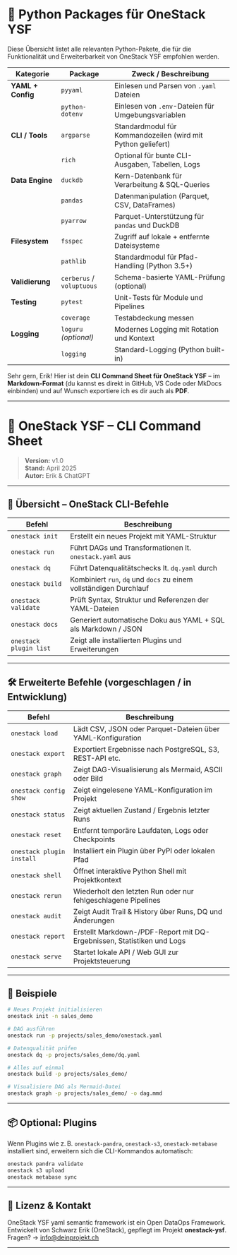 # 🐍 Python Packages für OneStack YSF

Diese Übersicht listet alle relevanten Python-Pakete, die für die Funktionalität und Erweiterbarkeit von OneStack YSF empfohlen werden.

| Kategorie         | Package                | Zweck / Beschreibung                                           |
|------------------|------------------------|----------------------------------------------------------------|
| **YAML + Config**| `pyyaml`               | Einlesen und Parsen von `.yaml` Dateien                        |
|                  | `python-dotenv`        | Einlesen von `.env`-Dateien für Umgebungsvariablen            |
| **CLI / Tools**  | `argparse`             | Standardmodul für Kommandozeilen (wird mit Python geliefert)  |
|                  | `rich`                 | Optional für bunte CLI-Ausgaben, Tabellen, Logs               |
| **Data Engine**  | `duckdb`               | Kern-Datenbank für Verarbeitung & SQL-Queries                  |
|                  | `pandas`               | Datenmanipulation (Parquet, CSV, DataFrames)                  |
|                  | `pyarrow`              | Parquet-Unterstützung für `pandas` und DuckDB                 |
| **Filesystem**   | `fsspec`               | Zugriff auf lokale + entfernte Dateisysteme                   |
|                  | `pathlib`              | Standardmodul für Pfad-Handling (Python 3.5+)                  |
| **Validierung**  | `cerberus` / `voluptuous` | Schema-basierte YAML-Prüfung (optional)                    |
| **Testing**      | `pytest`               | Unit-Tests für Module und Pipelines                           |
|                  | `coverage`             | Testabdeckung messen                                           |
| **Logging**      | `loguru` *(optional)*  | Modernes Logging mit Rotation und Kontext                     |
|                  | `logging`              | Standard-Logging (Python built-in)                            |
 
Sehr gern, Erik! Hier ist dein **CLI Command Sheet für OneStack YSF** – im **Markdown-Format** (du kannst es direkt in GitHub, VS Code oder MkDocs einbinden) und auf Wunsch exportiere ich es dir auch als **PDF**.

---

# 📘 OneStack YSF – CLI Command Sheet

> **Version:** v1.0  
> **Stand:** April 2025  
> **Autor:** Erik & ChatGPT

---

## 🧭 Übersicht – OneStack CLI-Befehle

| Befehl                        | Beschreibung                                                                 |
|-------------------------------|------------------------------------------------------------------------------|
| `onestack init`              | Erstellt ein neues Projekt mit YAML-Struktur                                 |
| `onestack run`               | Führt DAGs und Transformationen lt. `onestack.yaml` aus                      |
| `onestack dq`                | Führt Datenqualitätschecks lt. `dq.yaml` durch                               |
| `onestack build`             | Kombiniert `run`, `dq` und `docs` zu einem vollständigen Durchlauf          |
| `onestack validate`          | Prüft Syntax, Struktur und Referenzen der YAML-Dateien                       |
| `onestack docs`              | Generiert automatische Doku aus YAML + SQL als Markdown / JSON              |
| `onestack plugin list`       | Zeigt alle installierten Plugins und Erweiterungen                          |

---

## 🛠️ Erweiterte Befehle (vorgeschlagen / in Entwicklung)

| Befehl                        | Beschreibung                                                                 |
|-------------------------------|------------------------------------------------------------------------------|
| `onestack load`              | Lädt CSV, JSON oder Parquet-Dateien über YAML-Konfiguration                  |
| `onestack export`            | Exportiert Ergebnisse nach PostgreSQL, S3, REST-API etc.                     |
| `onestack graph`             | Zeigt DAG-Visualisierung als Mermaid, ASCII oder Bild                        |
| `onestack config show`       | Zeigt eingelesene YAML-Konfiguration im Projekt                              |
| `onestack status`            | Zeigt aktuellen Zustand / Ergebnis letzter Runs                              |
| `onestack reset`             | Entfernt temporäre Laufdaten, Logs oder Checkpoints                         |
| `onestack plugin install`    | Installiert ein Plugin über PyPI oder lokalen Pfad                           |
| `onestack shell`             | Öffnet interaktive Python Shell mit Projektkontext                           |
| `onestack rerun`             | Wiederholt den letzten Run oder nur fehlgeschlagene Pipelines                |
| `onestack audit`             | Zeigt Audit Trail & History über Runs, DQ und Änderungen                     |
| `onestack report`            | Erstellt Markdown-/PDF-Report mit DQ-Ergebnissen, Statistiken und Logs       |
| `onestack serve`             | Startet lokale API / Web GUI zur Projektsteuerung                            |

---

## 🧪 Beispiele

```bash
# Neues Projekt initialisieren
onestack init -n sales_demo

# DAG ausführen
onestack run -p projects/sales_demo/onestack.yaml

# Datenqualität prüfen
onestack dq -p projects/sales_demo/dq.yaml

# Alles auf einmal
onestack build -p projects/sales_demo/

# Visualisiere DAG als Mermaid-Datei
onestack graph -p projects/sales_demo/ -o dag.mmd
```

---

## 📦 Optional: Plugins

Wenn Plugins wie z. B. `onestack-pandra`, `onestack-s3`, `onestack-metabase` installiert sind, erweitern sich die CLI-Kommandos automatisch:

```bash
onestack pandra validate
onestack s3 upload
onestack metabase sync
```

---

## 📄 Lizenz & Kontakt

OneStack YSF yaml semantic framework  ist ein Open DataOps Framework.  
Entwickelt von Schwarz Erik (OneStack), gepflegt im Projekt **onestack-ysf**.  
Fragen? → info@deinprojekt.ch

---

